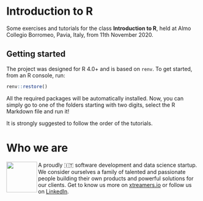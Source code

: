 # Introduction to R
Some exercises and tutorials for the class **Introduction to R**, held at Almo Collegio Borromeo, Pavia, Italy, from 11th November 2020.


## Getting started
The project was designed for R 4.0+ and is based on `renv`.
To get started, from an R console, run:
``` r
renv::restore()
```

All the required packages will be automatically installed. 
Now, you can simply go to one of the folders starting with two digits, select the R Markdown file and run it!

It is strongly suggested to follow the order of the tutorials.

# Who we are
<img align="left" width="80" height="80" src="https://avatars2.githubusercontent.com/u/38501645?s=450&u=1eb7348ca81f5cd27ce9c02e689f518d903852b1&v=4">
A proudly 🇮🇹 software development and data science startup.<br>We consider ourselves a family of talented and passionate people building their own products and powerful solutions for our clients. Get to know us more on <a target="_blank" href="https://xtreamers.io">xtreamers.io</a> or follow us on <a target="_blank" href="https://it.linkedin.com/company/xtream-srl">LinkedIn</a>.

